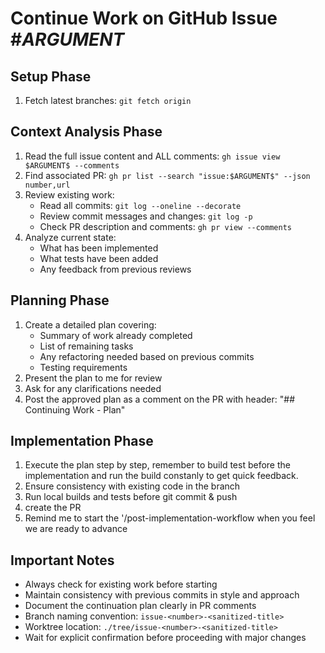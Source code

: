 # Continue Work on GitHub Issue #$ARGUMENT$

## Setup Phase
1. Fetch latest branches: `git fetch origin`

## Context Analysis Phase
1. Read the full issue content and ALL comments: `gh issue view $ARGUMENT$ --comments`
2. Find associated PR: `gh pr list --search "issue:$ARGUMENT$" --json number,url`
3. Review existing work:
   - Read all commits: `git log --oneline --decorate`
   - Review commit messages and changes: `git log -p`
   - Check PR description and comments: `gh pr view --comments`
4. Analyze current state:
   - What has been implemented
   - What tests have been added
   - Any feedback from previous reviews

## Planning Phase
1. Create a detailed plan covering:
   - Summary of work already completed
   - List of remaining tasks
   - Any refactoring needed based on previous commits
   - Testing requirements
2. Present the plan to me for review
3. Ask for any clarifications needed
4. Post the approved plan as a comment on the PR with header: "## Continuing Work - Plan"

## Implementation Phase
1. Execute the plan step by step, remember to build test before the implementation and run the build constanly to get quick feedback.
2. Ensure consistency with existing code in the branch
3. Run local builds and tests before git commit & push
4. create the PR
5. Remind me to start the '/post-implementation-workflow when you feel we are ready to advance

## Important Notes
- Always check for existing work before starting
- Maintain consistency with previous commits in style and approach
- Document the continuation plan clearly in PR comments
- Branch naming convention: `issue-<number>-<sanitized-title>`
- Worktree location: `./tree/issue-<number>-<sanitized-title>`
- Wait for explicit confirmation before proceeding with major changes
